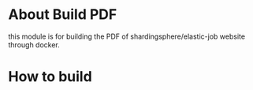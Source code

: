 # About Build PDF
this module is for building the PDF of shardingsphere/elastic-job website through docker.

# How to build

